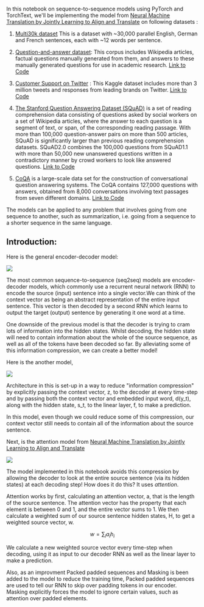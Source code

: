 In this notebook on sequence-to-sequence models using PyTorch and TorchText, we'll be implementing the model from [Neural Machine Translation by Jointly Learning to Align and Translate](https://arxiv.org/abs/1409.0473) on 
following datasets :

1. [Multi30k dataset](https://github.com/multi30k/dataset) This is a dataset with ~30,000 parallel English, German and French sentences, each with ~12 words per sentence. 

2.  [Question-and-answer dataset](http://www.cs.cmu.edu/~ark/QA-data/): This corpus includes Wikipedia articles, factual questions manually generated from them, and answers to these manually generated questions for use in academic research.
    [Link to Code](Question_Answer)

3. [Customer Support on Twitter](https://www.kaggle.com/thoughtvector/customer-support-on-twitter) : This Kaggle dataset includes more than 3 million tweets and responses from leading brands on Twitter.
    [Link to Code](Twitter)

4. [The Stanford Question Answering Dataset (SQuAD)](https://rajpurkar.github.io/SQuAD-explorer/) is a set of reading comprehension data consisting of questions asked by social workers on a set of Wikipedia articles, where the answer to each question is a segment of text, or span, of the corresponding reading passage. With more than 100,000 question-answer pairs on more than 500 articles, SQuAD is significantly larger than previous reading comprehension datasets. SQuAD2.0 combines the 100,000 questions from SQuAD1.1 with more than 50,000 new unanswered questions written in a contradictory manner by crowd workers to look like answered questions.
    [Link to Code](SQuAD)

5. [CoQA](https://stanfordnlp.github.io/coqa/) is a large-scale data set for the construction of conversational question answering systems. The CoQA contains 127,000 questions with answers, obtained from 8,000 conversations involving text passages from seven different domains.
    [Link to Code](CoQA)
    
    
    
The models can be applied to any problem that involves going from one sequence to another, such as summarization, i.e. going from a sequence to a shorter sequence in the same language.


## Introduction:
Here is the general encoder-decoder model:

![](https://github.com/bentrevett/pytorch-seq2seq/blob/master/assets/seq2seq1.png?raw=1)

The most common sequence-to-sequence (seq2seq) models are encoder-decoder models, which commonly use a recurrent neural network (RNN) to encode the source (input) sentence into a single vector.We can think of the context vector as being an abstract representation of the entire input sentence. This vector is then decoded by a second RNN which learns to output the target (output) sentence by generating it one word at a time.

One downside of the previous model is that the decoder is trying to cram lots of information into the hidden states. Whilst decoding, the hidden state will need to contain information about the whole of the source sequence, as well as all of the tokens have been decoded so far. By alleviating some of this information compression, we can create a better model!

Here is the another model,

![](https://github.com/bentrevett/pytorch-seq2seq/blob/master/assets/seq2seq7.png?raw=1)

Architecture in this is set-up in a way to reduce "information compression" by explicitly passing the context vector, z, to the decoder at every time-step and by passing both the context vector and embedded input word, d(y_t), along with the hidden state, s_t, to the linear layer, f, to make a prediction.

In this model, even though we could reduce some of this compression, our context vector still needs to contain all of the information about the source sentence. 

Next, is the attention model from [Neural Machine Translation by Jointly Learning to Align and Translate](https://arxiv.org/abs/1409.0473)

![](https://github.com/bentrevett/pytorch-seq2seq/blob/master/assets/seq2seq10.png?raw=1)


The model implemented in this notebook avoids this compression by allowing the decoder to look at the entire source sentence (via its hidden states) at each decoding step! How does it do this? It uses *attention*. 

Attention works by first, calculating an attention vector, a, that is the length of the source sentence. The attention vector has the property that each element is between 0 and 1, and the entire vector sums to 1. We then calculate a weighted sum of our source sentence hidden states, H, to get a weighted source vector, w. 

$$w = \sum_{i}a_ih_i$$

We calculate a new weighted source vector every time-step when decoding, using it as input to our decoder RNN as well as the linear layer to make a prediction. 


Also, as an improvment Packed padded sequences and Masking is been added to the model to reduce the training time, Packed padded sequences are used to tell our RNN to skip over padding tokens in our encoder. Masking explicitly forces the model to ignore certain values, such as attention over padded elements.

